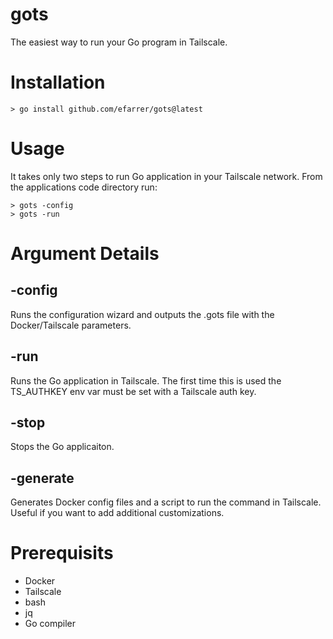# gots
The easiest way to run your Go program in Tailscale.

# Installation
    > go install github.com/efarrer/gots@latest

# Usage
It takes only two steps to run Go application in your Tailscale network. From the applications code directory run:

    > gots -config
    > gots -run

# Argument Details
## -config
Runs the configuration wizard and outputs the .gots file with the Docker/Tailscale parameters.
## -run
Runs the Go application in Tailscale. The first time this is used the TS_AUTHKEY env var must be set with a Tailscale auth key.
## -stop
Stops the Go applicaiton.
## -generate
Generates Docker config files and a script to run the command in Tailscale. Useful if you want to add additional customizations.

# Prerequisits
* Docker
* Tailscale
* bash
* jq
* Go compiler

